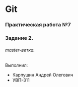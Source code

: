 # Git
### Практическая работа №7
### Задание 2.
###### master-ветка. 
Выполнил:
* Карпушин Андрей Олегович
* УВП-311
